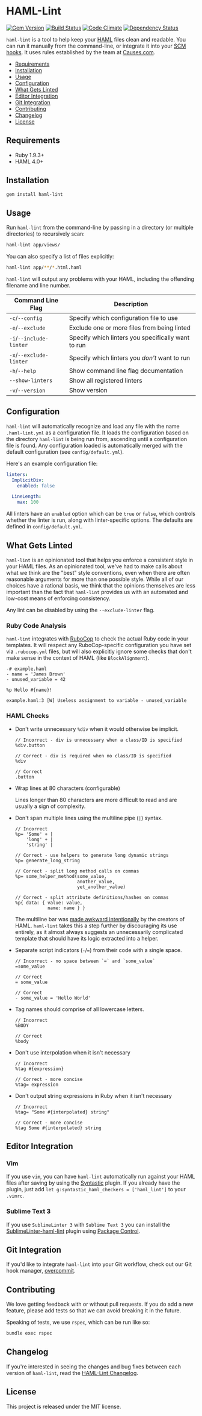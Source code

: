 # HAML-Lint

[![Gem Version](https://badge.fury.io/rb/haml-lint.svg)](http://badge.fury.io/rb/haml-lint)
[![Build Status](https://travis-ci.org/causes/haml-lint.svg)](https://travis-ci.org/causes/haml-lint)
[![Code Climate](https://codeclimate.com/github/causes/haml-lint.png)](https://codeclimate.com/github/causes/haml-lint)
[![Dependency Status](https://gemnasium.com/causes/haml-lint.svg)](https://gemnasium.com/causes/haml-lint)

`haml-lint` is a tool to help keep your [HAML](http://haml.info) files
clean and readable. You can run it manually from the command-line, or integrate
it into your [SCM hooks](https://github.com/causes/overcommit). It uses rules
established by the team at [Causes.com](https://causes.com).

* [Requirements](#requirements)
* [Installation](#installation)
* [Usage](#usage)
* [Configuration](#configuration)
* [What Gets Linted](#what-gets-linted)
* [Editor Integration](#editor-integration)
* [Git Integration](#git-integration)
* [Contributing](#contributing)
* [Changelog](#changelog)
* [License](#license)

## Requirements

 * Ruby 1.9.3+
 * HAML 4.0+

## Installation

```bash
gem install haml-lint
```

## Usage

Run `haml-lint` from the command-line by passing in a directory (or multiple
directories) to recursively scan:

```bash
haml-lint app/views/
```

You can also specify a list of files explicitly:

```bash
haml-lint app/**/*.html.haml
```

`haml-lint` will output any problems with your HAML, including the offending
filename and line number.

Command Line Flag         | Description
--------------------------|----------------------------------------------------
`-c`/`--config`           | Specify which configuration file to use
`-e`/`--exclude`          | Exclude one or more files from being linted
`-i`/`--include-linter`   | Specify which linters you specifically want to run
`-x`/`--exclude-linter`   | Specify which linters you _don't_ want to run
`-h`/`--help`             | Show command line flag documentation
`--show-linters`          | Show all registered linters
`-v`/`--version`          | Show version

## Configuration

`haml-lint` will automatically recognize and load any file with the name
`.haml-lint.yml` as a configuration file. It loads the configuration based on
the directory `haml-lint` is being run from, ascending until a configuration
file is found. Any configuration loaded is automatically merged with the
default configuration (see `config/default.yml`).

Here's an example configuration file:

```yaml
linters:
  ImplicitDiv:
    enabled: false

  LineLength:
    max: 100
```

All linters have an `enabled` option which can be `true` or `false`, which
controls whether the linter is run, along with linter-specific options. The
defaults are defined in `config/default.yml`.

## What Gets Linted

`haml-lint` is an opinionated tool that helps you enforce a consistent style in
your HAML files. As an opinionated tool, we've had to make calls about what we
think are the "best" style conventions, even when there are often reasonable
arguments for more than one possible style. While all of our choices have a
rational basis, we think that the opinions themselves are less important than
the fact that `haml-lint` provides us with an automated and low-cost means of
enforcing consistency.

Any lint can be disabled by using the `--exclude-linter` flag.

### Ruby Code Analysis

`haml-lint` integrates with [RuboCop](https://github.com/bbatsov/rubocop) to
check the actual Ruby code in your templates. It will respect any
RuboCop-specific configuration you have set via `.rubocop.yml` files, but will
also explicitly ignore some checks that don't make sense in the context of HAML
(like `BlockAlignment`).

```haml
-# example.haml
- name = 'James Brown'
- unused_variable = 42

%p Hello #{name}!
```

```
example.haml:3 [W] Useless assignment to variable - unused_variable
```

### HAML Checks

* Don't write unnecessary `%div` when it would otherwise be implicit.

    ```haml
    // Incorrect - div is unnecessary when a class/ID is specified
    %div.button

    // Correct - div is required when no class/ID is specified
    %div

    // Correct
    .button
    ```

* Wrap lines at 80 characters (configurable)

    Lines longer than 80 characters are more difficult to read and are usually
    a sign of complexity.

* Don't span multiple lines using the multiline pipe (`|`) syntax.

    ```haml
    // Incorrect
    %p= 'Some' + |
        'long' + |
        'string' |

    // Correct - use helpers to generate long dynamic strings
    %p= generate_long_string

    // Correct - split long method calls on commas
    %p= some_helper_method(some_value,
                           another_value,
                           yet_another_value)

    // Correct - split attribute definitions/hashes on commas
    %p{ data: { value: value,
                name: name } }
    ```

    The multiline bar was [made awkward intentionally](http://haml.info/docs/yardoc/file.REFERENCE.html#multiline)
    by the creators of HAML. `haml-lint` takes this a step further by
    discouraging its use entirely, as it almost always suggests an
    unnecessarily complicated template that should have its logic
    extracted into a helper.

* Separate script indicators (`-`/`=`) from their code with a single space.

    ```haml
    // Incorrect - no space between `=` and `some_value`
    =some_value

    // Correct
    = some_value

    // Correct
    - some_value = 'Hello World'
    ```

* Tag names should comprise of all lowercase letters.

    ```haml
    // Incorrect
    %BODY

    // Correct
    %body
    ```

* Don't use interpolation when it isn't necessary

    ```haml
    // Incorrect
    %tag #{expression}

    // Correct - more concise
    %tag= expression
    ```

* Don't output string expressions in Ruby when it isn't necessary

    ```haml
    // Incorrect
    %tag= "Some #{interpolated} string"

    // Correct - more concise
    %tag Some #{interpolated} string
    ```

## Editor Integration

### Vim

If you use `vim`, you can have `haml-lint` automatically run against your HAML
files after saving by using the
[Syntastic](https://github.com/scrooloose/syntastic) plugin. If you already
have the plugin, just add `let g:syntastic_haml_checkers = ['haml_lint']` to
your `.vimrc`.

### Sublime Text 3

If you use `SublimeLinter 3` with `Sublime Text 3` you can install the
[SublimeLinter-haml-lint](https://github.com/jeroenj/SublimeLinter-contrib-haml-lint)
plugin using [Package Control](https://sublime.wbond.net).

## Git Integration

If you'd like to integrate `haml-lint` into your Git workflow, check out our
Git hook manager, [overcommit](https://github.com/causes/overcommit).

## Contributing

We love getting feedback with or without pull requests. If you do add a new
feature, please add tests so that we can avoid breaking it in the future.

Speaking of tests, we use `rspec`, which can be run like so:

```bash
bundle exec rspec
```

## Changelog

If you're interested in seeing the changes and bug fixes between each version
of `haml-lint`, read the [HAML-Lint Changelog](CHANGELOG.md).

## License

This project is released under the MIT license.

